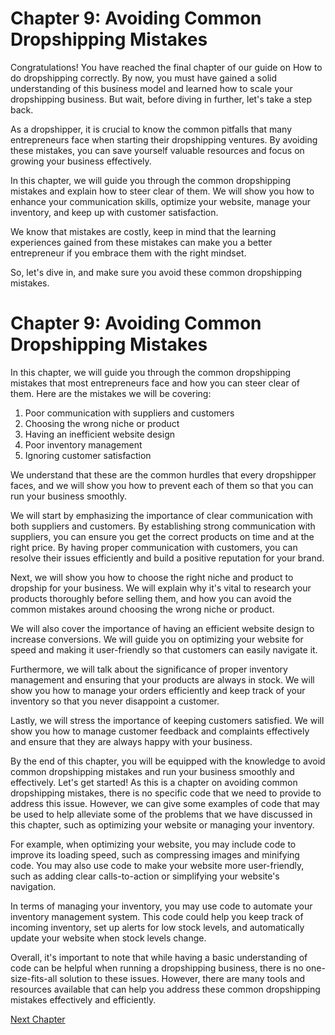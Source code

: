 # Chapter 9: Avoiding Common Dropshipping Mistakes

Congratulations! You have reached the final chapter of our guide on How to do dropshipping correctly. By now, you must have gained a solid understanding of this business model and learned how to scale your dropshipping business. But wait, before diving in further, let's take a step back.

As a dropshipper, it is crucial to know the common pitfalls that many entrepreneurs face when starting their dropshipping ventures. By avoiding these mistakes, you can save yourself valuable resources and focus on growing your business effectively. 

In this chapter, we will guide you through the common dropshipping mistakes and explain how to steer clear of them. We will show you how to enhance your communication skills, optimize your website, manage your inventory, and keep up with customer satisfaction. 

We know that mistakes are costly, keep in mind that the learning experiences gained from these mistakes can make you a better entrepreneur if you embrace them with the right mindset. 

So, let's dive in, and make sure you avoid these common dropshipping mistakes.
# Chapter 9: Avoiding Common Dropshipping Mistakes

In this chapter, we will guide you through the common dropshipping mistakes that most entrepreneurs face and how you can steer clear of them. Here are the mistakes we will be covering:

1. Poor communication with suppliers and customers
2. Choosing the wrong niche or product
3. Having an inefficient website design 
4. Poor inventory management 
5. Ignoring customer satisfaction 

We understand that these are the common hurdles that every dropshipper faces, and we will show you how to prevent each of them so that you can run your business smoothly. 

We will start by emphasizing the importance of clear communication with both suppliers and customers. By establishing strong communication with suppliers, you can ensure you get the correct products on time and at the right price. By having proper communication with customers, you can resolve their issues efficiently and build a positive reputation for your brand. 

Next, we will show you how to choose the right niche and product to dropship for your business. We will explain why it's vital to research your products thoroughly before selling them, and how you can avoid the common mistakes around choosing the wrong niche or product. 

We will also cover the importance of having an efficient website design to increase conversions. We will guide you on optimizing your website for speed and making it user-friendly so that customers can easily navigate it. 

Furthermore, we will talk about the significance of proper inventory management and ensuring that your products are always in stock. We will show you how to manage your orders efficiently and keep track of your inventory so that you never disappoint a customer. 

Lastly, we will stress the importance of keeping customers satisfied. We will show you how to manage customer feedback and complaints effectively and ensure that they are always happy with your business. 

By the end of this chapter, you will be equipped with the knowledge to avoid common dropshipping mistakes and run your business smoothly and effectively. Let's get started!
As this is a chapter on avoiding common dropshipping mistakes, there is no specific code that we need to provide to address this issue. However, we can give some examples of code that may be used to help alleviate some of the problems that we have discussed in this chapter, such as optimizing your website or managing your inventory.

For example, when optimizing your website, you may include code to improve its loading speed, such as compressing images and minifying code. You may also use code to make your website more user-friendly, such as adding clear calls-to-action or simplifying your website's navigation.

In terms of managing your inventory, you may use code to automate your inventory management system. This code could help you keep track of incoming inventory, set up alerts for low stock levels, and automatically update your website when stock levels change.

Overall, it's important to note that while having a basic understanding of code can be helpful when running a dropshipping business, there is no one-size-fits-all solution to these issues. However, there are many tools and resources available that can help you address these common dropshipping mistakes effectively and efficiently.


[Next Chapter](10_Chapter10.md)